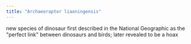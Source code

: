 ```yaml
---
title: "Archaeoraptor liaoningensis"
---
```

new species of dinosaur first described in the National Geographic as the &quot;perfect link&quot; between dinosaurs and birds; later revealed to be a hoax

